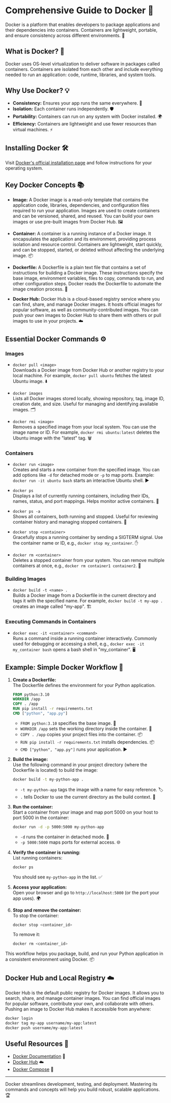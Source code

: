 # Comprehensive Guide to Docker 🐳

Docker is a platform that enables developers to package applications and their dependencies into containers. Containers are lightweight, portable, and ensure consistency across different environments. 🚀

## What is Docker? 🤔

Docker uses OS-level virtualization to deliver software in packages called containers. Containers are isolated from each other and include everything needed to run an application: code, runtime, libraries, and system tools.

## Why Use Docker? 💡

- **Consistency:** Ensures your app runs the same everywhere. 🔄
- **Isolation:** Each container runs independently. 🛡️
- **Portability:** Containers can run on any system with Docker installed. 🌍
- **Efficiency:** Containers are lightweight and use fewer resources than virtual machines. ⚡

## Installing Docker 🛠️

Visit [Docker's official installation page](https://docs.docker.com/get-docker/) and follow instructions for your operating system.


## Key Docker Concepts 📚

- **Image:** A Docker image is a read-only template that contains the application code, libraries, dependencies, and configuration files required to run your application. Images are used to create containers and can be versioned, shared, and reused. You can build your own images or use pre-built images from Docker Hub. 🖼️

- **Container:** A container is a running instance of a Docker image. It encapsulates the application and its environment, providing process isolation and resource control. Containers are lightweight, start quickly, and can be stopped, started, or deleted without affecting the underlying image. 📦

- **Dockerfile:** A Dockerfile is a plain text file that contains a set of instructions for building a Docker image. These instructions specify the base image, environment variables, files to copy, commands to run, and other configuration steps. Docker reads the Dockerfile to automate the image creation process. 📝

- **Docker Hub:** Docker Hub is a cloud-based registry service where you can find, share, and manage Docker images. It hosts official images for popular software, as well as community-contributed images. You can push your own images to Docker Hub to share them with others or pull images to use in your projects. ☁️

## Essential Docker Commands ⚙️
### Images

- `docker pull <image>`  
    Downloads a Docker image from Docker Hub or another registry to your local machine. For example, `docker pull ubuntu` fetches the latest Ubuntu image. ⬇️

- `docker images`  
    Lists all Docker images stored locally, showing repository, tag, image ID, creation date, and size. Useful for managing and identifying available images. 🗂️

- `docker rmi <image>`  
    Removes a specified image from your local system. You can use the image name or ID. For example, `docker rmi ubuntu:latest` deletes the Ubuntu image with the "latest" tag. 🗑️

### Containers

- `docker run <image>`  
    Creates and starts a new container from the specified image. You can add options like `-d` for detached mode or `-p` to map ports. Example: `docker run -it ubuntu bash` starts an interactive Ubuntu shell. ▶️

- `docker ps`  
    Displays a list of currently running containers, including their IDs, names, status, and port mappings. Helps monitor active containers. 👀

- `docker ps -a`  
    Shows all containers, both running and stopped. Useful for reviewing container history and managing stopped containers. 📜

- `docker stop <container>`  
    Gracefully stops a running container by sending a SIGTERM signal. Use the container name or ID, e.g., `docker stop my_container`. ✋

- `docker rm <container>`  
    Deletes a stopped container from your system. You can remove multiple containers at once, e.g., `docker rm container1 container2`. 🧹

### Building Images

- `docker build -t <name> .`  
    Builds a Docker image from a Dockerfile in the current directory and tags it with the specified name. For example, `docker build -t my-app .` creates an image called "my-app". 🏗️

### Executing Commands in Containers

- `docker exec -it <container> <command>`  
    Runs a command inside a running container interactively. Commonly used for debugging or accessing a shell, e.g., `docker exec -it my_container bash` opens a bash shell in "my_container". 🖥️

## Example: Simple Docker Workflow 📝

1. **Create a Dockerfile:**  
    The Dockerfile defines the environment for your Python application.  
    ```dockerfile
    FROM python:3.10
    WORKDIR /app
    COPY . /app
    RUN pip install -r requirements.txt
    CMD ["python", "app.py"]
    ```
    - `FROM python:3.10` specifies the base image. 🐍
    - `WORKDIR /app` sets the working directory inside the container. 📁
    - `COPY . /app` copies your project files into the container. 📦
    - `RUN pip install -r requirements.txt` installs dependencies. 📦
    - `CMD ["python", "app.py"]` runs your application. ▶️

2. **Build the image:**  
    Use the following command in your project directory (where the Dockerfile is located) to build the image:
    ```bash
    docker build -t my-python-app .
    ```
    - `-t my-python-app` tags the image with a name for easy reference. 🏷️
    - `.` tells Docker to use the current directory as the build context. 📂

3. **Run the container:**  
    Start a container from your image and map port 5000 on your host to port 5000 in the container:
    ```bash
    docker run -d -p 5000:5000 my-python-app
    ```
    - `-d` runs the container in detached mode. 🔗
    - `-p 5000:5000` maps ports for external access. 🌐

4. **Verify the container is running:**  
    List running containers:
    ```bash
    docker ps
    ```
    You should see `my-python-app` in the list. ✅

5. **Access your application:**  
    Open your browser and go to `http://localhost:5000` (or the port your app uses). 🌍

6. **Stop and remove the container:**  
    To stop the container:
    ```bash
    docker stop <container_id>
    ```
    To remove it:
    ```bash
    docker rm <container_id>
    ```

This workflow helps you package, build, and run your Python application in a consistent environment using Docker. 📦


## Docker Hub and Local Registry ☁️
Docker Hub is the default public registry for Docker images. It allows you to search, share, and manage container images. You can find official images for popular software, contribute your own, and collaborate with others. Pushing an image to Docker Hub makes it accessible from anywhere:

```bash
docker login
docker tag my-app username/my-app:latest
docker push username/my-app:latest
```

## Useful Resources 🔗

- [Docker Documentation](https://docs.docker.com/) 📖
- [Docker Hub](https://hub.docker.com/) ☁️
- [Docker Compose](https://docs.docker.com/compose/) 🧩


---

Docker streamlines development, testing, and deployment. Mastering its commands and concepts will help you build robust, scalable applications. 🏆
